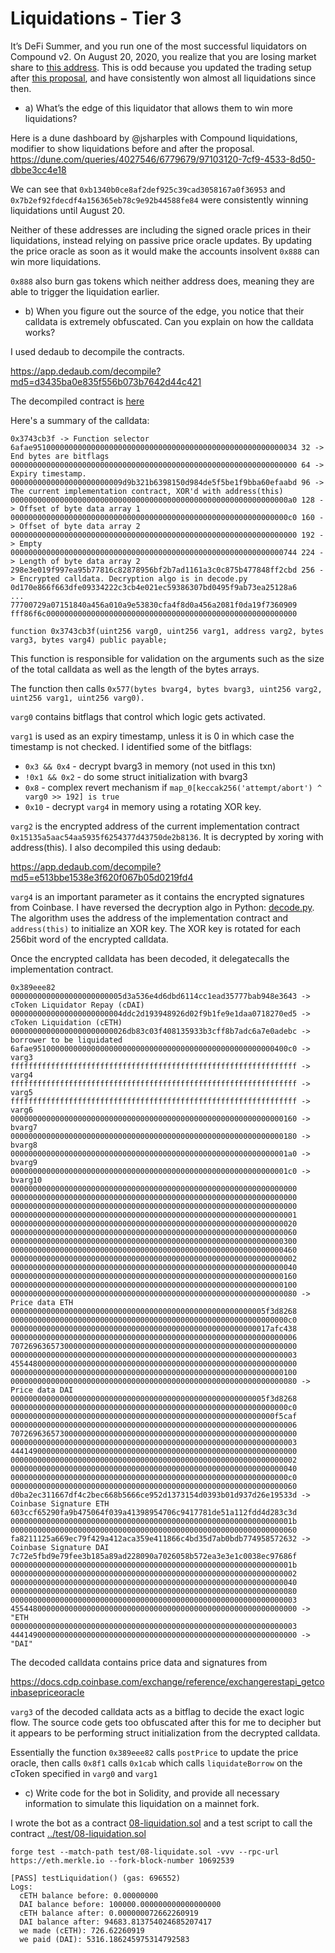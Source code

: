 # Liquidations - Tier 3
It’s DeFi Summer, and you run one of the most successful liquidators on Compound v2. On August 20, 2020, you realize that you are losing market share to [this address](https://etherscan.io/tx/0xec4f2ab36afa4fac4ba79b1ca67165c61c62c3bb6a18271c18f42a6bdfdb533d). This is odd because you updated the trading setup after [this proposal](https://compound.finance/governance/proposals/19), and have consistently won almost all liquidations since then.

- a) What’s the edge of this liquidator that allows them to win more liquidations?

Here is a dune dashboard by @jsharples with Compound liquidations, modifier to show liquidations before and after the proposal. https://dune.com/queries/4027546/6779679/97103120-7cf9-4533-8d50-dbbe3cc4e18

We can see that `0xb1340b0ce8af2def925c39cad3058167a0f36953`
and `0x7b2ef92fdecdf4a156365eb78c9e92b44588fe84`
were consistently winning liquidations until August 20. 

Neither of these addresses are including the signed oracle prices in their liquidations, instead relying on passive price oracle updates. By updating the price oracle as soon as it would make the accounts insolvent `0x888` can win more liquidations. 

`0x888` also burn gas tokens which neither address does, meaning they are able to trigger the liquidation earlier. 

- b) When you figure out the source of the edge, you notice that their calldata is extremely obfuscated. Can you explain on how the calldata works?

I used dedaub to decompile the contracts.

https://app.dedaub.com/decompile?md5=d3435ba0e835f556b073b7642d44c421

The decompiled contract is [here](./0x88886841cfccbf54adbbc0b6c9cbaceabec42b8b.sol)

Here's a summary of the calldata:
```
0x3743cb3f -> Function selector
6afae95100000000000000000000000000000000000000000000000000000034 32 -> End bytes are bitflags
0000000000000000000000000000000000000000000000000000000000000000 64 -> Expiry timestamp.
0000000000000000000000009d9b321b6398150d984de5f5be1f9bba60efaabd 96 -> The current implementation contract, XOR'd with address(this)
00000000000000000000000000000000000000000000000000000000000000a0 128 -> Offset of byte data array 1
00000000000000000000000000000000000000000000000000000000000000c0 160 -> Offset of byte data array 2
0000000000000000000000000000000000000000000000000000000000000000 192 -> Empty
0000000000000000000000000000000000000000000000000000000000000744 224 -> Length of byte data array 2
298e3e019f997ea95b77816c82878956bf2b7ad1161a3c0c875b477848ff2cbd 256 -> Encrypted calldata. Decryption algo is in decode.py
0d170e866f663dfe09334222c3cb4e021ec59386307bd0495f9ab73ea25128a6
...
77700729a07151840a456a010a9e53830cfa4f8d0a456a2081f0da19f7360909
fff86f6c00000000000000000000000000000000000000000000000000000000
```

`function 0x3743cb3f(uint256 varg0, uint256 varg1, address varg2, bytes varg3, bytes varg4) public payable;`

This function is responsible for validation on the arguments such as the size of the total calldata as well as the length of the bytes arrays.

The function then calls `0x577(bytes bvarg4, bytes bvarg3, uint256 varg2, uint256 varg1, uint256 varg0).`

`varg0` contains bitflags that control which logic gets activated.

`varg1`  is used as an expiry timestamp, unless it is 0 in which case the timestamp is not checked. I identified some of the bitflags:
- `0x3 && 0x4` - decrypt bvarg3 in memory (not used in this txn)
- `!0x1 && 0x2` - do some struct initialization with bvarg3
- `0x8` - complex revert mechanism if `map_0[keccak256('attempt/abort') ^ varg0 >> 192] is true`
- `0x10` - decrypt `varg4` in memory using a rotating XOR key.

`varg2` is the encrypted address of the current implementation contract `0x15135a5aac54aa5935f6254377d43750de2b8136`. It is decrypted by xoring with address(this). I also decompiled this using dedaub:

https://app.dedaub.com/decompile?md5=e513bbe1538e3f620f067b05d0219fd4

`varg4` is an important parameter as it contains the encrypted signatures from Coinbase. I have reversed the decryption algo in Python: [decode.py](./decode.py).
The algorithm uses the address of the implementation contract and `address(this)` to initialize an XOR key. The XOR key is rotated for each 256bit word of the encrypted calldata. 

Once the encrypted calldata has been decoded, it delegatecalls the implementation contract.

```
0x389eee82
0000000000000000000000005d3a536e4d6dbd6114cc1ead35777bab948e3643 -> cToken Liquidator Repay (cDAI)
0000000000000000000000004ddc2d193948926d02f9b1fe9e1daa0718270ed5 -> cToken Liquidation (cETH)
00000000000000000000000026db83c03f408135933b3cff8b7adc6a7e0adebc -> borrower to be liquidated
6afae951000000000000000000000000000000000000000000000000000400c0 -> varg3
ffffffffffffffffffffffffffffffffffffffffffffffffffffffffffffffff -> varg4
ffffffffffffffffffffffffffffffffffffffffffffffffffffffffffffffff -> varg5
ffffffffffffffffffffffffffffffffffffffffffffffffffffffffffffffff -> varg6
0000000000000000000000000000000000000000000000000000000000000160 -> bvarg7
0000000000000000000000000000000000000000000000000000000000000180 -> bvarg8
00000000000000000000000000000000000000000000000000000000000001a0 -> bvarg9 
00000000000000000000000000000000000000000000000000000000000001c0 -> bvarg10
0000000000000000000000000000000000000000000000000000000000000000 
0000000000000000000000000000000000000000000000000000000000000000 
0000000000000000000000000000000000000000000000000000000000000000 
0000000000000000000000000000000000000000000000000000000000000001 
0000000000000000000000000000000000000000000000000000000000000020 
0000000000000000000000000000000000000000000000000000000000000060 
0000000000000000000000000000000000000000000000000000000000000300 
0000000000000000000000000000000000000000000000000000000000000460
0000000000000000000000000000000000000000000000000000000000000002
0000000000000000000000000000000000000000000000000000000000000040
0000000000000000000000000000000000000000000000000000000000000160
0000000000000000000000000000000000000000000000000000000000000100
0000000000000000000000000000000000000000000000000000000000000080 -> Price data ETH 
000000000000000000000000000000000000000000000000000000005f3d8268
00000000000000000000000000000000000000000000000000000000000000c0
0000000000000000000000000000000000000000000000000000000017afc438
0000000000000000000000000000000000000000000000000000000000000006
7072696365730000000000000000000000000000000000000000000000000000
0000000000000000000000000000000000000000000000000000000000000003
4554480000000000000000000000000000000000000000000000000000000000
0000000000000000000000000000000000000000000000000000000000000100
0000000000000000000000000000000000000000000000000000000000000080 -> Price data DAI
000000000000000000000000000000000000000000000000000000005f3d8268
00000000000000000000000000000000000000000000000000000000000000c0
00000000000000000000000000000000000000000000000000000000000f5caf
0000000000000000000000000000000000000000000000000000000000000006
7072696365730000000000000000000000000000000000000000000000000000
0000000000000000000000000000000000000000000000000000000000000003
4441490000000000000000000000000000000000000000000000000000000000
0000000000000000000000000000000000000000000000000000000000000002
0000000000000000000000000000000000000000000000000000000000000040
00000000000000000000000000000000000000000000000000000000000000c0
0000000000000000000000000000000000000000000000000000000000000060
d0ba2ec311667df4c2bec668b5666ce952d1373154d0393b01d937d26e19533d -> Coinbase Signature ETH
603ccf65290fa9b475064f039a41398954706c9417781de51a112fdd4d283c3d
000000000000000000000000000000000000000000000000000000000000001b
0000000000000000000000000000000000000000000000000000000000000060
fa8211125a669ec79f429a412aca359e411866c4bd35d7ab0bdb774958572632 -> Coinbase Signature DAI
7c72e5fbd9e79fee3b185a89ad228090a7026058b572ea3e3e1c0038ec97686f
000000000000000000000000000000000000000000000000000000000000001b
0000000000000000000000000000000000000000000000000000000000000002
0000000000000000000000000000000000000000000000000000000000000040
0000000000000000000000000000000000000000000000000000000000000080
0000000000000000000000000000000000000000000000000000000000000003
4554480000000000000000000000000000000000000000000000000000000000 -> "ETH
0000000000000000000000000000000000000000000000000000000000000003
4441490000000000000000000000000000000000000000000000000000000000 -> "DAI"

```

The decoded calldata contains price data and signatures from 

https://docs.cdp.coinbase.com/exchange/reference/exchangerestapi_getcoinbasepriceoracle

`varg3` of the decoded calldata acts as a bitflag to decide the exact logic flow. The source code gets too obfuscated after this for me to decipher but it appears to be performing struct initialization from the decrypted calldata. 

Essentially the function `0x389eee82` calls `postPrice` to update the price oracle, then calls `0x8f1` calls `0x1cab` which calls `liquidateBorrow` on the cToken specified in `varg0` and `varg1`

- c) Write code for the bot in Solidity, and provide all necessary information to simulate this liquidation on a mainnet fork.

I wrote the bot as a contract [08-liquidation.sol](./08-liquidation.sol) and a test script to call the contract [../test/08-liquidation.sol](../test/08-liquidation.sol)

`
forge test --match-path test/08-liquidate.sol -vvv --rpc-url https://eth.merkle.io --fork-block-number 10692539
`

```
[PASS] testLiquidation() (gas: 696552)
Logs:
  cETH balance before: 0.00000000
  DAI balance before: 100000.000000000000000000
  cETH balance after: 0.000000072662260919
  DAI balance after: 94683.813754024685207417
  we made (cETH): 726.62260919
  we paid (DAI): 5316.186245975314792583
```
